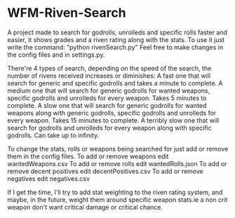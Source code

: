 # WFM-Riven-Search
A project made to search for godrolls, unrolleds and specific rolls faster and easier, it shows grades and a riven rating along with the stats.
To use it just write the command: "python rivenSearch.py"
Feel free to make changes in the config files and in settings.py.

There're 4 types of search, depending on the speed of the search, the number of rivens received increases or diminishes:
A fast one that will search for generic and specific godrolls and takes a minute to complete.
A medium one that will search for generic godrolls for wanted weapons, specific godrolls and unrolleds for every weapon. Takes 5 minutes to complete.
A slow one that will search for generic godrolls for wanted weapons along with generic godrolls, specific godrolls and unrolleds for every weapon. Takes 15 minutes to complete. 
A terribly slow one that will search for godrolls and unrolleds for every weapon along with specific godrolls. Can take up to infinity.

To change the stats, rolls or weapons being searched for just add or remove them in the config files.
To add or remove weapons edit wantedWeapons.csv
To add or remove rolls edit wantedRolls.json
To add or remove decent positives edit decentPositives.csv
To add or remove negatives edit negatives.csv

If I get the time, I'll try to add stat weighting to the riven rating system, and maybe, in the future, weight them around specific weapon stats.ie a non crit weapon don't want critical damage or critical chance.

